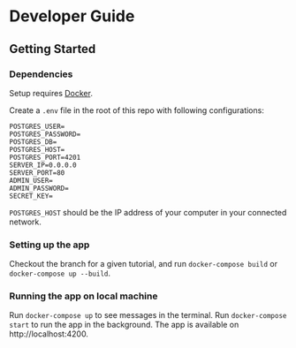 # Developer Guide

## Getting Started

### Dependencies

Setup requires [Docker](https://docs.docker.com/install/).

Create a `.env` file in the root of this repo with following configurations:
```
POSTGRES_USER=
POSTGRES_PASSWORD=
POSTGRES_DB=
POSTGRES_HOST=
POSTGRES_PORT=4201
SERVER_IP=0.0.0.0
SERVER_PORT=80
ADMIN_USER=
ADMIN_PASSWORD=
SECRET_KEY=
```

`POSTGRES_HOST` should be the IP address of your computer in your connected network.

### Setting up the app

Checkout the branch for a given tutorial, and run `docker-compose build` or `docker-compose up --build`.

### Running the app on local machine

Run `docker-compose up` to see messages in the terminal. Run `docker-compose start` to run the app in the background. The app is available on http://localhost:4200.